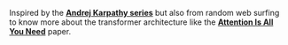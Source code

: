 Inspired by the **[Andrej Karpathy series](https://youtu.be/kCc8FmEb1nY?si=RFlsDhPRyc5tYCj7)** but also from random web surfing to know more about the transformer architecture like the **[Attention Is All You Need](https://arxiv.org/abs/1706.03762)** paper.
